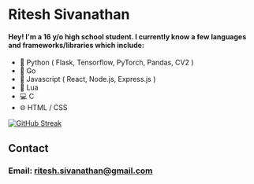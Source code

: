 # Ritesh Sivanathan
#### Hey! I'm a 16 y/o high school student. I currently know a few languages and frameworks/libraries which include:
- 🐍 Python ( Flask, Tensorflow, PyTorch, Pandas, CV2 )
- 💨 Go 
- 📜 Javascript ( React, Node.js, Express.js )
- 🔵 Lua
- 💻 C
- 🌐 HTML / CSS

[![GitHub Streak](https://streak-stats.demolab.com/?user=Ritesh-Sivanathan)](https://git.io/streak-stats)

## Contact
### Email: ritesh.sivanathan@gmail.com
